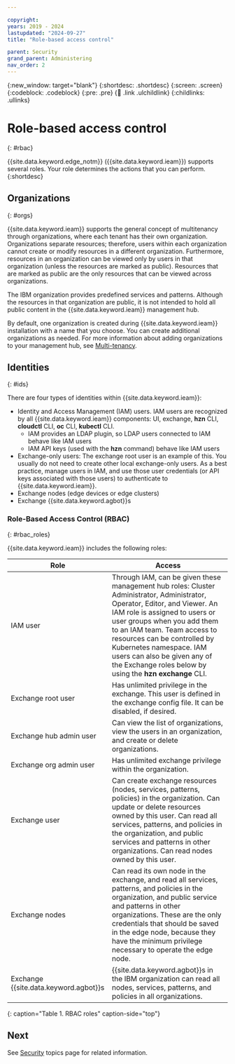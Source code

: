```yaml
---

copyright:
years: 2019 - 2024
lastupdated: "2024-09-27"
title: "Role-based access control"

parent: Security
grand_parent: Administering
nav_order: 2
---
```


{:new_window: target="blank"}
{:shortdesc: .shortdesc}
{:screen: .screen}
{:codeblock: .codeblock}
{:pre: .pre}
{:child: .link .ulchildlink}
{:childlinks: .ullinks}

# Role-based access control
{: #rbac}

{{site.data.keyword.edge_notm}} ({{site.data.keyword.ieam}}) supports several roles. Your role determines the actions that you can perform.
{:shortdesc}

## Organizations
{: #orgs}

{{site.data.keyword.ieam}} supports the general concept of multitenancy through organizations, where each tenant has their own organization. Organizations separate resources; therefore, users within each organization cannot create or modify resources in a different organization. Furthermore, resources in an organization can be viewed only by users in that organization (unless the resources are marked as public). Resources that are marked as public are the only resources that can be viewed across organizations.

The IBM organization provides predefined services and patterns. Although the resources in that organization are public, it is not intended to hold all public content in the {{site.data.keyword.ieam}} management hub.

By default, one organization is created during {{site.data.keyword.ieam}} installation with a name that you choose. You can create additional organizations as needed. For more information about adding organizations to your management hub, see [Multi-tenancy](../admin/multi_tenancy.md).

## Identities
{: #ids}

There are four types of identities within {{site.data.keyword.ieam}}:

* Identity and Access Management (IAM) users. IAM users are recognized by all {{site.data.keyword.ieam}} components: UI, exchange, **hzn** CLI, **cloudctl** CLI, **oc** CLI, **kubectl** CLI.
  * IAM provides an LDAP plugin, so LDAP users connected to IAM behave like IAM users
  * IAM API keys (used with the **hzn** command) behave like IAM users
* Exchange-only users: The exchange root user is an example of this. You usually do not need to create other local exchange-only users. As a best practice, manage users in IAM, and use those user credentials (or API keys associated with those users) to authenticate to {{site.data.keyword.ieam}}.
* Exchange nodes (edge devices or edge clusters)
* Exchange {{site.data.keyword.agbot}}s

### Role-Based Access Control (RBAC)
{: #rbac_roles}

{{site.data.keyword.ieam}} includes the following roles:

| **Role**    | **Access**    |
|---------------|--------------------|
| IAM user | Through IAM, can be given these management hub roles: Cluster Administrator, Administrator, Operator, Editor, and Viewer. An IAM role is assigned to users or user groups when you add them to an IAM team. Team access to resources can be controlled by Kubernetes namespace. IAM users can also be given any of the Exchange roles below by using the **hzn exchange** CLI. |
| Exchange root user | Has unlimited privilege in the exchange. This user is defined in the exchange config file. It can be disabled, if desired. |
| Exchange hub admin user | Can view the list of organizations, view the users in an organization, and create or delete organizations. |
| Exchange org admin user | Has unlimited exchange privilege within the organization. |
| Exchange user | Can create exchange resources (nodes, services, patterns, policies) in the organization. Can update or delete resources owned by this user. Can read all services, patterns, and policies in the organization, and public services and patterns in other organizations. Can read nodes owned by this user. |
| Exchange nodes | Can read its own node in the exchange, and read all services, patterns, and policies in the organization, and public service and patterns in other organizations. These are the only credentials that should be saved in the edge node, because they have the minimum privilege necessary to operate the edge node.|
| Exchange {{site.data.keyword.agbot}}s | {{site.data.keyword.agbot}}s in the IBM organization can read all nodes, services, patterns, and policies in all organizations. |
{: caption="Table 1. RBAC roles" caption-side="top"}

## Next

See [Security](./security.md) topics page for related information.
